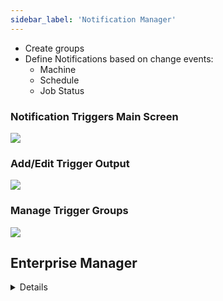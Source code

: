 ```yaml
---
sidebar_label: 'Notification Manager'
---
```


* Create groups
* Define Notifications based on change events: 
    * Machine
    * Schedule
    * Job Status

### Notification Triggers Main Screen

![](../static/imgbasic/sm-notification-trigger-main.png)

### Add/Edit Trigger Output

![](../static/imgbasic/sm-notification-trigger-set-email.png)

### Manage Trigger Groups

![](../static/imgbasic/sm-notification-triggers-manage-groups.png)

## Enterprise Manager

<details>

![](../static/imgbasic/320.png)

#### Add Schedule Trigger

![](../static/imgbasic/321.png)

#### Add Job Trigger

![](../static/imgbasic/322.png)

#### Machine Trigger

![](../static/imgbasic/323.png)

#### Schedule Select

![](../static/imgbasic/324.png)


#### Notification Types

![](../static/imgbasic/325.png)

</details>
